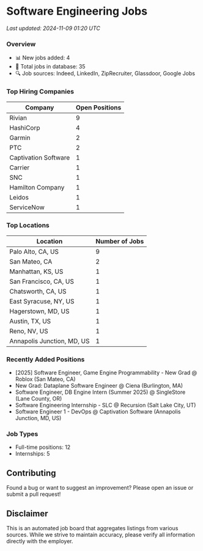 # Software Engineering Jobs
*Last updated: 2024-11-09 01:20 UTC*

### Overview
- 📊 New jobs added: 4
- 💼 Total jobs in database: 35
- 🔍 Job sources: Indeed, LinkedIn, ZipRecruiter, Glassdoor, Google Jobs

### Top Hiring Companies
| Company | Open Positions |
|---------|---------------|
| Rivian | 9 |
| HashiCorp | 4 |
| Garmin | 2 |
| PTC | 2 |
| Captivation Software | 1 |
| Carrier | 1 |
| SNC | 1 |
| Hamilton Company | 1 |
| Leidos | 1 |
| ServiceNow | 1 |

### Top Locations
| Location | Number of Jobs |
|----------|---------------|
| Palo Alto, CA, US | 9 |
| San Mateo, CA | 2 |
| Manhattan, KS, US | 1 |
| San Francisco, CA, US | 1 |
| Chatsworth, CA, US | 1 |
| East Syracuse, NY, US | 1 |
| Hagerstown, MD, US | 1 |
| Austin, TX, US | 1 |
| Reno, NV, US | 1 |
| Annapolis Junction, MD, US | 1 |

### Recently Added Positions
- [2025] Software Engineer, Game Engine Programmability - New Grad @ Roblox (San Mateo, CA)
- New Grad: Dataplane Software Engineer @ Ciena (Burlington, MA)
- Software Engineer, DB Engine Intern (Summer 2025) @ SingleStore (Lane County, OR)
- Software Engineering Internship - SLC @ Recursion (Salt Lake City, UT)
- Software Engineer 1 - DevOps @ Captivation Software (Annapolis Junction, MD, US)

### Job Types
- Full-time positions: 12
- Internships: 5

## Contributing
Found a bug or want to suggest an improvement? Please open an issue or submit a pull request!

## Disclaimer
This is an automated job board that aggregates listings from various sources. While we strive to maintain accuracy, 
please verify all information directly with the employer.
